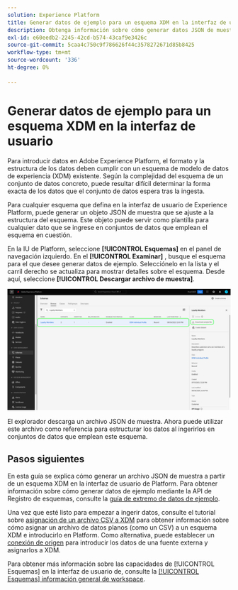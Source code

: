 ```yaml
---
solution: Experience Platform
title: Generar datos de ejemplo para un esquema XDM en la interfaz de usuario
description: Obtenga información sobre cómo generar datos JSON de muestra basados en un esquema existente en la interfaz de usuario de Adobe Experience Platform.
exl-id: e60eedb2-2245-42cd-b574-43caf9e3426c
source-git-commit: 5caa4c750c9f786626f44c3578272671d85b8425
workflow-type: tm+mt
source-wordcount: '336'
ht-degree: 0%

---
```


# Generar datos de ejemplo para un esquema XDM en la interfaz de usuario

Para introducir datos en Adobe Experience Platform, el formato y la estructura de los datos deben cumplir con un esquema de modelo de datos de experiencia (XDM) existente. Según la complejidad del esquema de un conjunto de datos concreto, puede resultar difícil determinar la forma exacta de los datos que el conjunto de datos espera tras la ingesta.

Para cualquier esquema que defina en la interfaz de usuario de Experience Platform, puede generar un objeto JSON de muestra que se ajuste a la estructura del esquema. Este objeto puede servir como plantilla para cualquier dato que se ingrese en conjuntos de datos que emplean el esquema en cuestión.

En la IU de Platform, seleccione **[!UICONTROL Esquemas]** en el panel de navegación izquierdo. En el **[!UICONTROL Examinar]** , busque el esquema para el que desee generar datos de ejemplo. Selecciónelo en la lista y el carril derecho se actualiza para mostrar detalles sobre el esquema. Desde aquí, seleccione **[!UICONTROL Descargar archivo de muestra]**.

![](../images/ui/sample/sample-data.png)

El explorador descarga un archivo JSON de muestra. Ahora puede utilizar este archivo como referencia para estructurar los datos al ingerirlos en conjuntos de datos que emplean este esquema.

## Pasos siguientes

En esta guía se explica cómo generar un archivo JSON de muestra a partir de un esquema XDM en la interfaz de usuario de Platform. Para obtener información sobre cómo generar datos de ejemplo mediante la API de Registro de esquemas, consulte la [guía de extremo de datos de ejemplo](../api/sample-data.md).

Una vez que esté listo para empezar a ingerir datos, consulte el tutorial sobre [asignación de un archivo CSV a XDM](../../ingestion/tutorials/map-csv/overview.md) para obtener información sobre cómo asignar un archivo de datos planos (como un CSV) a un esquema XDM e introducirlo en Platform. Como alternativa, puede establecer un [conexión de origen](../../sources/home.md) para introducir los datos de una fuente externa y asignarlos a XDM.

Para obtener más información sobre las capacidades de [!UICONTROL Esquemas] en la interfaz de usuario de, consulte la [[!UICONTROL Esquemas] información general de workspace](./overview.md).
